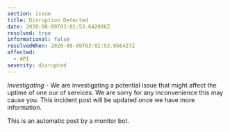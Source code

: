 ```yaml
---
section: issue
title: Disruption Detected
date: 2020-08-09T03:01:53.642006Z
resolved: true
informational: false
resolvedWhen: 2020-08-09T03:02:53.956427Z
affected:
  - API
severity: disrupted
---
```

*Investigating* - We are investigating a potential issue that might affect the uptime of one our of services. We are sorry for any inconvenience this may cause you. This incident post will be updated once we have more information.

This is an automatic post by a monitor bot.
        